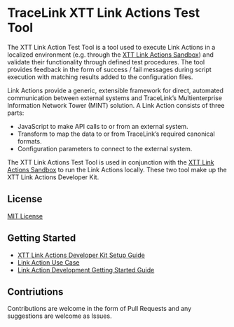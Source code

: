 # TraceLink XTT Link Actions Test Tool

The XTT Link Action Test Tool is a tool used to execute Link Actions in a localized environment (e.g. through the [XTT Link Actions Sandbox](https://github.com/tracelink/xtt-link-actions-sandbox)) and validate their functionality through defined test procedures. The tool provides feedback in the form of success / fail messages during script execution with matching results added to the configuration files.

Link Actions provide a generic, extensible framework for direct, automated
communication between external systems and TraceLink’s Multienterprise
Information Network Tower (MINT) solution. A Link Action consists of three
parts:
* JavaScript to make API calls to or from an external system.
* Transform to map the data to or from TraceLink’s required canonical formats.
* Configuration parameters to connect to the external system.

The XTT Link Actions Test Tool is used in conjunction with the [XTT Link Actions Sandbox](https://github.com/tracelink/xtt-link-actions-sandbox) to run
the Link Actions locally. These two tool make up the XTT Link
Actions Developer Kit.

## License

[MIT License](https://opensource.org/licenses/MIT)

## Getting Started

* [XTT Link Actions Developer Kit Setup Guide](https://www.tracelink.com/resources/tracelink-university/xtt-link-actions-developer-kit)
* [Link Action Use Case](https://www.tracelink.com/resources/tracelink-university/use-case-xtt-link-actions)
* [Link Action Development Getting Started Guide](https://www.tracelink.com/resources/tracelink-university/guide-xtt-link-actions)

## Contriutions

Contributions are welcome in the form of Pull Requests and any suggestions are
welcome as Issues.
